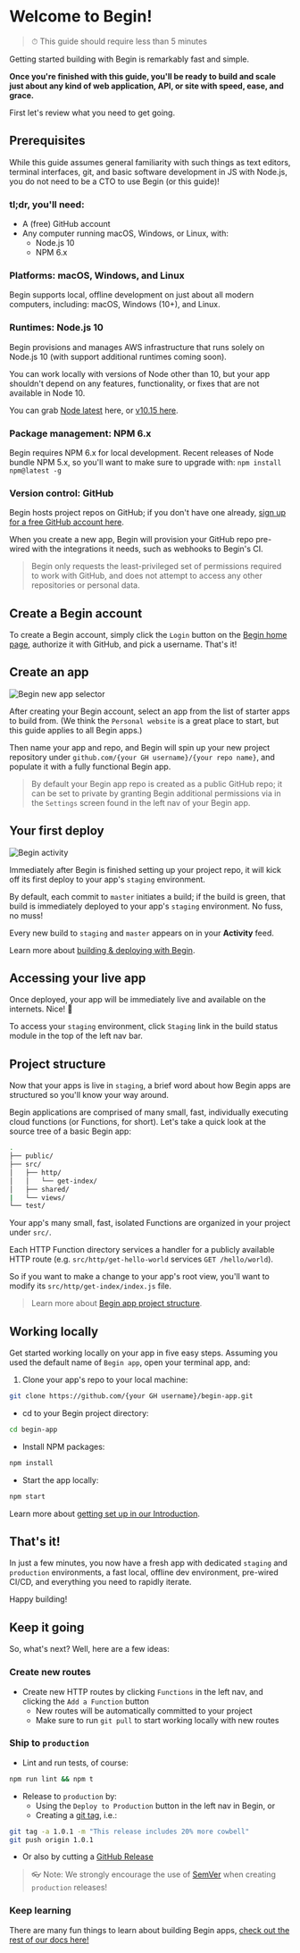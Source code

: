 # Welcome to Begin!

> ⏱ This guide should require less than 5 minutes

Getting started building with Begin is remarkably fast and simple.

**Once you're finished with this guide, you'll be ready to build and scale just about any kind of web application, API, or site with speed, ease, and grace.**

First let's review what you need to get going.


## Prerequisites

While this guide assumes general familiarity with such things as text editors, terminal interfaces, git, and basic software development in JS with Node.js, you do not need to be a CTO to use Begin (or this guide)!


### tl;dr, you'll need:
- A (free) GitHub account
- Any computer running macOS, Windows, or Linux, with:
  - Node.js 10
  - NPM 6.x


### Platforms: macOS, Windows, and Linux

Begin supports local, offline development on just about all modern computers, including: macOS, Windows (10+), and Linux.


### Runtimes: Node.js 10

Begin provisions and manages AWS infrastructure that runs solely on Node.js 10 (with support additional runtimes coming soon).

You can work locally with versions of Node other than 10, but your app shouldn't depend on any features, functionality, or fixes that are not available in Node 10.

You can grab [Node latest](https://nodejs.org/en/download/) here, or [v10.15 here](https://nodejs.org/dist/v10.15.3/).


### Package management: NPM 6.x

Begin requires NPM 6.x for local development. Recent releases of Node bundle NPM 5.x, so you'll want to make sure to upgrade with: `npm install npm@latest -g`


### Version control: GitHub

Begin hosts project repos on GitHub; if you don't have one already, [sign up for a free GitHub account here](https://github.com/join).

When you create a new app, Begin will provision your GitHub repo pre-wired with the integrations it needs, such as webhooks to Begin's CI.

> Begin only requests the least-privileged set of permissions required to work with GitHub, and does not attempt to access any other repositories or personal data.


## Create a Begin account

To create a Begin account, simply click the `Login` button on the [Begin home page](https://begin.com), authorize it with GitHub, and pick a username. That's it!


## Create an app

![Begin new app selector](/_static/screens/begin-app-create-selection.jpg)

After creating your Begin account, select an app from the list of starter apps to build from. (We think the `Personal website` is a great place to start, but this guide applies to all Begin apps.)

Then name your app and repo, and Begin will spin up your new project repository under `github.com/{your GH username}/{your repo name}`, and populate it with a fully functional Begin app.

> By default your Begin app repo is created as a public GitHub repo; it can be set to private by granting Begin additional permissions via in the `Settings` screen found in the left nav of your Begin app.


## Your first deploy

![Begin activity](/_static/screens/begin-activity.jpg)

Immediately after Begin is finished setting up your project repo, it will kick off its first deploy to your app's `staging` environment.

By default, each commit to `master` initiates a build; if the build is green, that build is immediately deployed to your app's `staging` environment. No fuss, no muss!

Every new build to `staging` and `master` appears on in your **Activity** feed.

Learn more about [building & deploying with Begin](/en/getting-started/builds-deploys/).

<!-- @todo - link to upcoming environments + deploys doc(s) re. deploying to master -->


## Accessing your live app

Once deployed, your app will be immediately live and available on the internets. Nice! 🎉

To access your `staging` environment, click `Staging` link in the build status module in the top of the left nav bar.


## Project structure

Now that your apps is live in `staging`, a brief word about how Begin apps are structured so you'll know your way around.

Begin applications are comprised of many small, fast, individually executing cloud functions (or Functions, for short). Let's take a quick look at the source tree of a basic Begin app:

```bash
.
├── public/
├── src/
│   ├── http/
│   │   └── get-index/
│   ├── shared/
|   └── views/
└── test/
```

Your app's many small, fast, isolated Functions are organized in your project under `src/`.

Each HTTP Function directory services a handler for a publicly available HTTP route (e.g. `src/http/get-hello-world` services `GET /hello/world`).

So if you want to make a change to your app's root view, you'll want to modify its `src/http/get-index/index.js` file.

> Learn more about [Begin app project structure](/en/getting-started/project-structure/).


## Working locally

Get started working locally on your app in five easy steps. Assuming you used the default name of `Begin app`, open your terminal app, and:

1. Clone your app's repo to your local machine:
```bash
git clone https://github.com/{your GH username}/begin-app.git
```

- cd to your Begin project directory:
```bash
cd begin-app
```

- Install NPM packages:
```bash
npm install
```

- Start the app locally:
```bash
npm start
```

Learn more about [getting set up in our Introduction](/en/getting-started/introduction/).


## That's it!

In just a few minutes, you now have a fresh app with dedicated `staging` and `production` environments, a fast local, offline dev environment, pre-wired CI/CD, and everything you need to rapidly iterate.

Happy building!


## Keep it going

So, what's next? Well, here are a few ideas:


### Create new routes

- Create new HTTP routes by clicking `Functions` in the left nav, and clicking the `Add a Function` button
  - New routes will be automatically committed to your project
  - Make sure to run `git pull` to start working locally with new routes


### Ship to `production`

- Lint and run tests, of course:
```bash
npm run lint && npm t
```
- Release to `production` by:
  - Using the `Deploy to Production` button in the left nav in Begin, or
  - Creating a [git tag](https://git-scm.com/book/en/v2/Git-Basics-Tagging), i.e.:
```bash
git tag -a 1.0.1 -m "This release includes 20% more cowbell"
git push origin 1.0.1
```
  - Or also by cutting a [GitHub Release](https://help.github.com/articles/creating-releases/)

> 👓 Note: We strongly encourage the use of [SemVer](https://semver.org/) when creating `production` releases!


### Keep learning

There are many fun things to learn about building Begin apps, [check out the rest of our docs here!](/en/getting-started/introduction)
